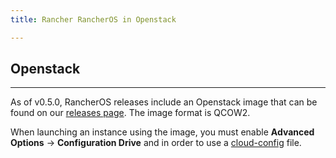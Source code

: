 ```yaml
---
title: Rancher RancherOS in Openstack

---
```


## Openstack
---

As of v0.5.0, RancherOS releases include an Openstack image that can be found on our [releases page](https://github.com/rancher/os/releases). The image format is QCOW2.

When launching an instance using the image, you must enable **Advanced Options** -> **Configuration Drive** and in order to use a [cloud-config]({{page.baseurl}}/configuration/#cloud-config) file.
